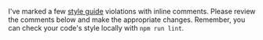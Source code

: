 I've marked a few [style guide](https://github.com/danthareja/contribute-to-open-source/blob/master/CONTRIBUTING.md#style-guide) violations with inline comments. Please review the comments below and make the appropriate changes. Remember, you can check your code's style locally with `npm run lint`.
